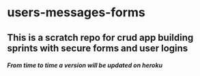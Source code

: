 # users-messages-forms

## This is a scratch repo for crud app building sprints with secure forms and user logins

##### From time to time a version will be updated on heroku